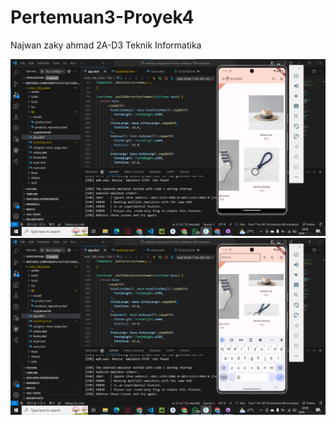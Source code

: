 # Pertemuan3-Proyek4

Najwan zaky ahmad
2A-D3 Teknik Informatika

![alt text](image.png)
![alt text](image-1.png)

